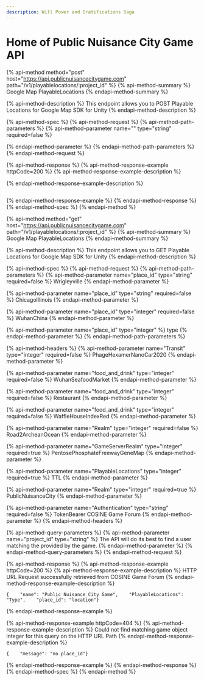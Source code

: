 ```yaml
---
description: Will Power and Gratifications Saga
---
```


# Home of Public Nuisance City Game API

{% api-method method="post" host="https://api.publicnuisancecitygame.com" path="/v1/playablelocations/:project\_id" %}
{% api-method-summary %}
Google Map PlayableLocations
{% endapi-method-summary %}

{% api-method-description %}
This endpoint allows you to POST Playable Locations for Google Map SDK for Unity
{% endapi-method-description %}

{% api-method-spec %}
{% api-method-request %}
{% api-method-path-parameters %}
{% api-method-parameter name="" type="string" required=false %}

{% endapi-method-parameter %}
{% endapi-method-path-parameters %}
{% endapi-method-request %}

{% api-method-response %}
{% api-method-response-example httpCode=200 %}
{% api-method-response-example-description %}

{% endapi-method-response-example-description %}

```

```
{% endapi-method-response-example %}
{% endapi-method-response %}
{% endapi-method-spec %}
{% endapi-method %}

{% api-method method="get" host="https://api.publicnuisancecitygame.com" path="/v1/playablelocations/:project\_id" %}
{% api-method-summary %}
Google Map PlayableLocations
{% endapi-method-summary %}

{% api-method-description %}
This endpoint allows you to GET Playable Locations for Google Map SDK for Unity
{% endapi-method-description %}

{% api-method-spec %}
{% api-method-request %}
{% api-method-path-parameters %}
{% api-method-parameter name="place\_id" type="string" required=false %}
Wrigleyville
{% endapi-method-parameter %}

{% api-method-parameter name="place\_id" type="string" required=false %}
ChicagoIllinois
{% endapi-method-parameter %}

{% api-method-parameter name="place\_id" type="integer" required=false %}
WuhanChina
{% endapi-method-parameter %}

{% api-method-parameter name="place\_id" type="integer" %}
type
{% endapi-method-parameter %}
{% endapi-method-path-parameters %}

{% api-method-headers %}
{% api-method-parameter name="Transit" type="integer" required=false %}
PhageHexamerNanoCar2020
{% endapi-method-parameter %}

{% api-method-parameter name="food\_and\_drink" type="integer" required=false %}
WuhanSeafoodMarket
{% endapi-method-parameter %}

{% api-method-parameter name="food\_and\_drink" type="integer" required=false %}
Restaurant
{% endapi-method-parameter %}

{% api-method-parameter name="food\_and\_drink" type="integer" required=false %}
WaffleHouseIndexRed
{% endapi-method-parameter %}

{% api-method-parameter name="Realm" type="integer" required=false %}
Road2ArcheanOcean
{% endapi-method-parameter %}

{% api-method-parameter name="GameServerRealm" type="integer" required=true %}
PentosePhosphateFreewayGeneMap
{% endapi-method-parameter %}

{% api-method-parameter name="PlayableLocations" type="integer" required=true %}
TTL
{% endapi-method-parameter %}

{% api-method-parameter name="Realm" type="integer" required=true %}
PublicNuisanceCity
{% endapi-method-parameter %}

{% api-method-parameter name="Authentication" type="string" required=false %}
TokenBearer COSINE Game Forum
{% endapi-method-parameter %}
{% endapi-method-headers %}

{% api-method-query-parameters %}
{% api-method-parameter name="project\_id" type="string" %}
The API will do its best to find a user matching the provided by the game.
{% endapi-method-parameter %}
{% endapi-method-query-parameters %}
{% endapi-method-request %}

{% api-method-response %}
{% api-method-response-example httpCode=200 %}
{% api-method-response-example-description %}
HTTP URL Request successfully retrieved from COSINE Game Forum
{% endapi-method-response-example-description %}

```
{    "name": "Public Nuisance City Game",    "PlayableLocations": "Type",    "place_id": "location"}
```
{% endapi-method-response-example %}

{% api-method-response-example httpCode=404 %}
{% api-method-response-example-description %}
Could not find matching game object integer for this query on the HTTP URL Path
{% endapi-method-response-example-description %}

```
{    "message": "no place_id"}
```
{% endapi-method-response-example %}
{% endapi-method-response %}
{% endapi-method-spec %}
{% endapi-method %}



